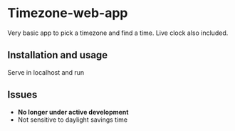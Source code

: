 # Timezone-web-app
Very basic app to pick a timezone and find a time. Live clock also included. 

## Installation and usage
Serve in localhost and run

## Issues
- **No longer under active development**
- Not sensitive to daylight savings time
